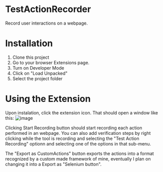 # TestActionRecorder
Record user interactions on a webpage.

# Installation

1. Clone this project
2. Go to your browser Extensions page.
3. Turn on Developer Mode
4. Click on "Load Unpacked"
5. Select the project folder

# Using the Extension
Upon instalation, click the extension icon. That should open a window like this:
![image](https://github.com/user-attachments/assets/7ff1d3c2-c160-49c2-876e-76a6584dc920)

Clicking Start Recording button should start recording each action performed in an webpage.
You can also add verification steps by right clicking while the tool is recording and selecting the "Test Action Recording" optionn and selecting one of the options in that sub-menu.

The "Export as CustomActions" button exports the actions into a format recognized by a custom made framework of mine, eventually I plan on changing it into a Export as "Selenium button".
